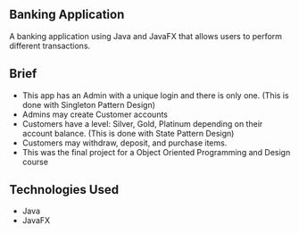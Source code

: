 ## Banking Application

A banking application using Java and JavaFX that allows users to perform different transactions.

## Brief
* This app has an Admin with a unique login and there is only one. (This is done with Singleton Pattern Design)
* Admins may create Customer accounts
* Customers have a level: Silver, Gold, Platinum depending on their account balance. (This is done with State Pattern Design)
* Customers may withdraw, deposit, and purchase items.
* This was the final project for a Object Oriented Programming and Design course

## Technologies Used
* Java
* JavaFX

